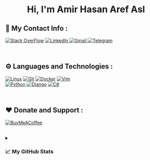 <!-- <h1 align="center"> Hi, I'm Amir Aref <img src="https://media.giphy.com/media/hvRJCLFzcasrR4ia7z/giphy.gif" width="25px"> </h1>  -->
<h1 align="center"> Hi, I'm Amir Hasan Aref Asl</h1>

<!-------------CONTACT INFO------------>

## 📮 My Contact Info :


[![Stack OverFlow](https://img.shields.io/badge/stack_overflow-393939?style=for-the-badge&logo=stackoverflow)](https://stackoverflow.com/users/15430200/amir-aref)
<a href="https://www.linkedin.com/in/amiraref/" target="blank">
  ![LinkedIn](https://img.shields.io/badge/LINKEDIN-0077B5?style=for-the-badge&logo=linkedin&logoColor=white)
</a>
<a href="mailto:amiraref808@gmail.com" target="blank">
  ![Gmail](https://img.shields.io/badge/GMAIL-FBBC05?style=for-the-badge&logo=gmail)
</a>
<a href="https://t.me/amir_720/" target="blank">
  ![Telegram](https://img.shields.io/badge/TELEGRAM-87d3f8?style=for-the-badge&logo=telegram)
</a>

<!--
[![Twitter](https://img.shields.io/badge/Twitter-1DA1F2?style=for-the-badge&logo=twitter&logoColor=white)](https://twitter.com/)
-->


<br>
<!-------------TOOLS AND LANGUAGES------------>

## ⚙️ Languages and Technologies  :

[![Linux](https://img.shields.io/badge/Linux-ffff5b?style=for-the-badge&logo=Linux&logoColor=black)](#)
[![Git](https://img.shields.io/badge/Git-F05032?style=for-the-badge&logo=Git&logoColor=white)](#)
[![Docker](https://img.shields.io/badge/Docker-2496ED.svg?style=for-the-badge&logo=Docker&logoColor=white)](#)
[![Vim](https://img.shields.io/badge/Vim-darkgreen?style=for-the-badge&logo=vim)](#)
<br>
[![Python](https://img.shields.io/badge/Python-4584b6?style=for-the-badge&logo=python&logoColor=fbcb24)](#)
[![Django](https://img.shields.io/badge/Django-092e20?style=for-the-badge&logo=Django)](#)
[![C#](https://img.shields.io/badge/Csharp-fff?style=for-the-badge&logo=Csharp&logoColor=682876)](#)
<!--[![js](https://img.shields.io/badge/JS-323330?style=for-the-badge&logo=javascript)](#)-->


<br> 

## ❤️ Donate and Support :  
[![BuyMeACoffee](https://img.shields.io/badge/Buy%20Me%20A%20Coffee-FFDD00.svg?style=for-the-badge&logo=Buy-Me-A-Coffee&logoColor=black)](https://www.buymeacoffee.com/amiraref) 


<br>
<!-------------STATICS------------>
<details>
  <summary><h3>📈 My GitHub Stats</h3></summary>

  <a href="https://github.com/AmirAref">
    <img src="https://github-readme-stats.vercel.app/api/top-langs/?username=amiraref&theme=nightowl&hide_border=true&hide=vim%20script,shell,javascript,css" />
  </a>
  <br>
  <a href="https://github.com/AmirAref">
    <img width="49%" src="https://github-readme-stats.vercel.app/api?username=amiraref&show_icons=true&theme=nightowl&hide_border=true" />
    <img width="49%" src="https://github-readme-streak-stats.herokuapp.com/?user=amiraref&theme=nightowl&hide_border=true" />
  </a>
  
  <!--
  ![stats 1](https://github-readme-stats.vercel.app/api?username=amiraref&show_icons=true&theme=nightowl&hide_border=true)  
  ![stats 2](https://github-readme-streak-stats.herokuapp.com/?user=amiraref&theme=nightowl&hide_border=true)  
  ![top-langs](https://github-readme-stats.vercel.app/api/top-langs/?username=amiraref&theme=nightowl&hide_border=true)
-->

</details>


<!--
[![Amir Aref's github activity graph](https://activity-graph.herokuapp.com/graph?username=amiraref&theme=react-dark	)](https://github.com/amiraref/)
-->
